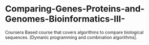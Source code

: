 # Comparing-Genes-Proteins-and-Genomes-Bioinformatics-III-

Coursera Based course that covers algorithms to  compare biological sequences. [Dymanic programming and combination algorithms].
